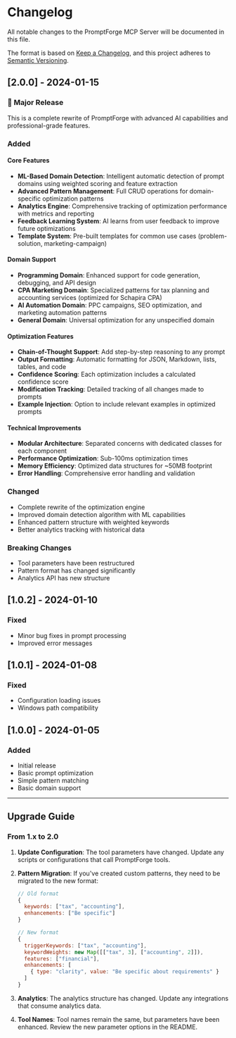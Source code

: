 # Changelog

All notable changes to the PromptForge MCP Server will be documented in this file.

The format is based on [Keep a Changelog](https://keepachangelog.com/en/1.0.0/),
and this project adheres to [Semantic Versioning](https://semver.org/spec/v2.0.0.html).

## [2.0.0] - 2024-01-15

### 🎉 Major Release

This is a complete rewrite of PromptForge with advanced AI capabilities and professional-grade features.

### Added

#### Core Features
- **ML-Based Domain Detection**: Intelligent automatic detection of prompt domains using weighted scoring and feature extraction
- **Advanced Pattern Management**: Full CRUD operations for domain-specific optimization patterns
- **Analytics Engine**: Comprehensive tracking of optimization performance with metrics and reporting
- **Feedback Learning System**: AI learns from user feedback to improve future optimizations
- **Template System**: Pre-built templates for common use cases (problem-solution, marketing-campaign)

#### Domain Support
- **Programming Domain**: Enhanced support for code generation, debugging, and API design
- **CPA Marketing Domain**: Specialized patterns for tax planning and accounting services (optimized for Schapira CPA)
- **AI Automation Domain**: PPC campaigns, SEO optimization, and marketing automation patterns
- **General Domain**: Universal optimization for any unspecified domain

#### Optimization Features
- **Chain-of-Thought Support**: Add step-by-step reasoning to any prompt
- **Output Formatting**: Automatic formatting for JSON, Markdown, lists, tables, and code
- **Confidence Scoring**: Each optimization includes a calculated confidence score
- **Modification Tracking**: Detailed tracking of all changes made to prompts
- **Example Injection**: Option to include relevant examples in optimized prompts

#### Technical Improvements
- **Modular Architecture**: Separated concerns with dedicated classes for each component
- **Performance Optimization**: Sub-100ms optimization times
- **Memory Efficiency**: Optimized data structures for ~50MB footprint
- **Error Handling**: Comprehensive error handling and validation

### Changed
- Complete rewrite of the optimization engine
- Improved domain detection algorithm with ML capabilities
- Enhanced pattern structure with weighted keywords
- Better analytics tracking with historical data

### Breaking Changes
- Tool parameters have been restructured
- Pattern format has changed significantly
- Analytics API has new structure

## [1.0.2] - 2024-01-10

### Fixed
- Minor bug fixes in prompt processing
- Improved error messages

## [1.0.1] - 2024-01-08

### Fixed
- Configuration loading issues
- Windows path compatibility

## [1.0.0] - 2024-01-05

### Added
- Initial release
- Basic prompt optimization
- Simple pattern matching
- Basic domain support

---

## Upgrade Guide

### From 1.x to 2.0

1. **Update Configuration**: The tool parameters have changed. Update any scripts or configurations that call PromptForge tools.

2. **Pattern Migration**: If you've created custom patterns, they need to be migrated to the new format:
   ```javascript
   // Old format
   {
     keywords: ["tax", "accounting"],
     enhancements: ["Be specific"]
   }
   
   // New format
   {
     triggerKeywords: ["tax", "accounting"],
     keywordWeights: new Map([["tax", 3], ["accounting", 2]]),
     features: ["financial"],
     enhancements: [
       { type: "clarity", value: "Be specific about requirements" }
     ]
   }
   ```

3. **Analytics**: The analytics structure has changed. Update any integrations that consume analytics data.

4. **Tool Names**: Tool names remain the same, but parameters have been enhanced. Review the new parameter options in the README.